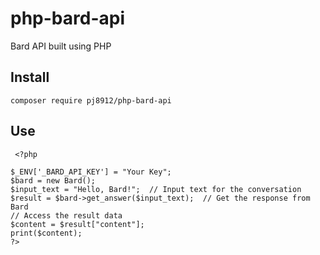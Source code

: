 # php-bard-api
Bard API built using PHP

## Install
 ```
 composer require pj8912/php-bard-api
 ```
 ## Use
 ```
  <?php

 $_ENV['_BARD_API_KEY'] = "Your Key";
$bard = new Bard();
$input_text = "Hello, Bard!";  // Input text for the conversation
$result = $bard->get_answer($input_text);  // Get the response from Bard
// Access the result data
$content = $result["content"];
print($content);
?>
```